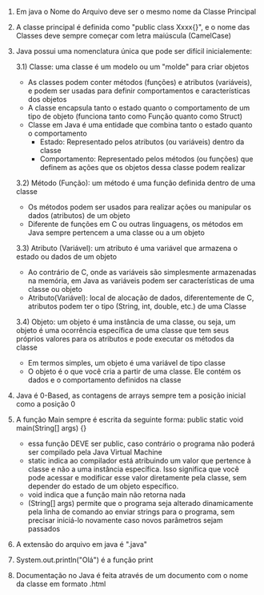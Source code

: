 1) Em java o Nome do Arquivo deve ser o mesmo nome da Classe Principal
2) A classe principal é definida como "public class Xxxx{}", e o nome das Classes deve sempre começar com letra maiúscula (CamelCase)
3) Java possui uma nomenclatura única que pode ser difícil inicialemente:

   3.1) Classe: uma classe é um modelo ou um "molde" para criar objetos
   - As classes podem conter métodos (funções) e atributos (variáveis), e podem ser usadas para definir comportamentos e características dos objetos
   - A classe encapsula tanto o estado quanto o comportamento de um tipo de objeto (funciona tanto como Função quanto como Struct)
   - Classe em Java é uma entidade que combina tanto o estado quanto o comportamento
     - Estado: Representado pelos atributos (ou variáveis) dentro da classe
     - Comportamento: Representado pelos métodos (ou funções) que definem as ações que os objetos dessa classe podem realizar

   3.2) Método (Função): um método é uma função definida dentro de uma classe
   - Os métodos podem ser usados para realizar ações ou manipular os dados (atributos) de um objeto
   - Diferente de funções em C ou outras linguagens, os métodos em Java sempre pertencem a uma classe ou a um objeto
   
   3.3) Atributo (Variável): um atributo é uma variável que armazena o estado ou dados de um objeto
   - Ao contrário de C, onde as variáveis são simplesmente armazenadas na memória, em Java as variáveis podem ser características de uma classe ou objeto
   - Atributo(Variável): local de alocação de dados, diferentemente de C, atributos podem ter o tipo (String, int, double, etc.) de uma Classe
   
   3.4) Objeto: um objeto é uma instância de uma classe, ou seja, um objeto é uma ocorrência específica de uma classe que tem seus próprios valores para os atributos e pode executar os métodos da classe
   - Em termos simples, um objeto é uma variável de tipo classe
   - O objeto é o que você cria a partir de uma classe. Ele contém os dados e o comportamento definidos na classe

4) Java é 0-Based, as contagens de arrays sempre tem a posição inicial como a posição 0
5) A função Main sempre é escrita da seguinte forma: public static void main(String[] args) {}
   - essa função DEVE ser public, caso contrário o programa não poderá ser compilado pela Java Virtual Machine
   - static indica ao compilador está atribuindo um valor que pertence à classe e não a uma instância específica. Isso significa que você pode acessar e modificar esse valor diretamente pela classe, sem depender do estado de um objeto específico.
   - void indica que a função main não retorna nada
   - (String[] args) permite que o programa seja alterado dinamicamente pela linha de comando ao enviar strings para o programa, sem precisar iniciá-lo novamente caso novos parâmetros sejam passados
6) A extensão do arquivo em java é ".java"

7) System.out.println("Olá") é a função print
8) Documentação no Java é feita através de um documento com o nome da classe em formato .html
